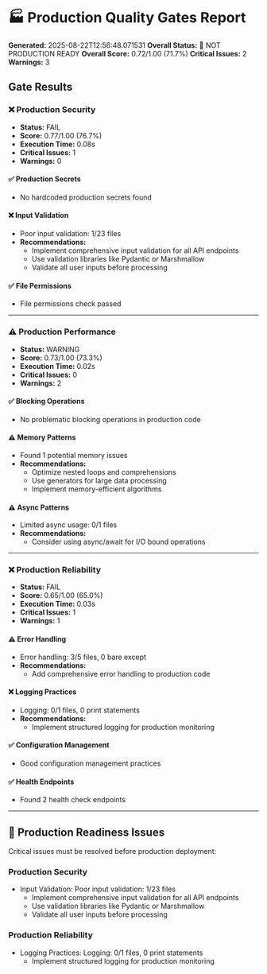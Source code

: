 # 🏭 Production Quality Gates Report

**Generated:** 2025-08-22T12:56:48.071531
**Overall Status:** 🚨 NOT PRODUCTION READY
**Overall Score:** 0.72/1.00 (71.7%)
**Critical Issues:** 2
**Warnings:** 3

## Gate Results

### ❌ Production Security

- **Status:** FAIL
- **Score:** 0.77/1.00 (76.7%)
- **Execution Time:** 0.08s
- **Critical Issues:** 1
- **Warnings:** 0

#### ✅ Production Secrets
- No hardcoded production secrets found

#### ❌ Input Validation
- Poor input validation: 1/23 files
- **Recommendations:**
  - Implement comprehensive input validation for all API endpoints
  - Use validation libraries like Pydantic or Marshmallow
  - Validate all user inputs before processing

#### ✅ File Permissions
- File permissions check passed

---

### ⚠️ Production Performance

- **Status:** WARNING
- **Score:** 0.73/1.00 (73.3%)
- **Execution Time:** 0.02s
- **Critical Issues:** 0
- **Warnings:** 2

#### ✅ Blocking Operations
- No problematic blocking operations in production code

#### ⚠️ Memory Patterns
- Found 1 potential memory issues
- **Recommendations:**
  - Optimize nested loops and comprehensions
  - Use generators for large data processing
  - Implement memory-efficient algorithms

#### ⚠️ Async Patterns
- Limited async usage: 0/1 files
- **Recommendations:**
  - Consider using async/await for I/O bound operations

---

### ❌ Production Reliability

- **Status:** FAIL
- **Score:** 0.65/1.00 (65.0%)
- **Execution Time:** 0.03s
- **Critical Issues:** 1
- **Warnings:** 1

#### ⚠️ Error Handling
- Error handling: 3/5 files, 0 bare except
- **Recommendations:**
  - Add comprehensive error handling to production code

#### ❌ Logging Practices
- Logging: 0/1 files, 0 print statements
- **Recommendations:**
  - Implement structured logging for production monitoring

#### ✅ Configuration Management
- Good configuration management practices

#### ✅ Health Endpoints
- Found 2 health check endpoints

---

## 🚨 Production Readiness Issues

Critical issues must be resolved before production deployment:

### Production Security
- Input Validation: Poor input validation: 1/23 files
  - Implement comprehensive input validation for all API endpoints
  - Use validation libraries like Pydantic or Marshmallow
  - Validate all user inputs before processing

### Production Reliability
- Logging Practices: Logging: 0/1 files, 0 print statements
  - Implement structured logging for production monitoring

